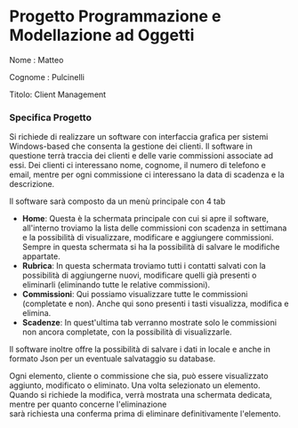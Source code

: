 # Progetto Programmazione e Modellazione ad Oggetti
Nome : Matteo

Cognome : Pulcinelli

Titolo:	Client Management

### Specifica Progetto
Si richiede di realizzare un software con interfaccia grafica per sistemi Windows-based che consenta la gestione dei clienti. Il software in questione terrà traccia dei clienti e delle varie commissioni
associate ad essi. Dei clienti ci interessano nome, cognome, il numero di telefono e email, mentre per ogni commissione ci interessano
la data di scadenza e la descrizione.

Il software sarà composto da un menù principale con 4 tab 

* **Home**: Questa è la schermata principale con cui si apre il software, all'interno
troviamo la lista delle commissioni con scadenza in settimana e la possibilità di visualizzare, modificare
 e aggiungere commissioni. Sempre in questa schermata si ha la possibilità di salvare le modifiche appartate.
* **Rubrica**: In questa schermata troviamo tutti i contatti salvati con la possibilità di aggiungerne nuovi, modificare quelli già presenti o eliminarli (eliminando tutte le relative commissioni).
* **Commissioni**: Qui possiamo visualizzare tutte le commissioni (completate e non). Anche qui sono presenti i tasti visualizza, modifica e elimina.
* **Scadenze**: In quest'ultima tab verranno mostrate solo le commissioni non ancora completate, con la possibilità di visualizzarle.

Il software inoltre offre la possibilità di salvare i dati in locale e anche in formato Json per un eventuale
salvataggio su database.

Ogni elemento, cliente o commissione che sia, può essere visualizzato aggiunto, modificato o eliminato.
Una volta selezionato un elemento.
Quando si richiede la modifica, verrà mostrata una schermata dedicata, mentre per quanto concerne l'eliminazione  
sarà richiesta una conferma prima di eliminare definitivamente l'elemento.